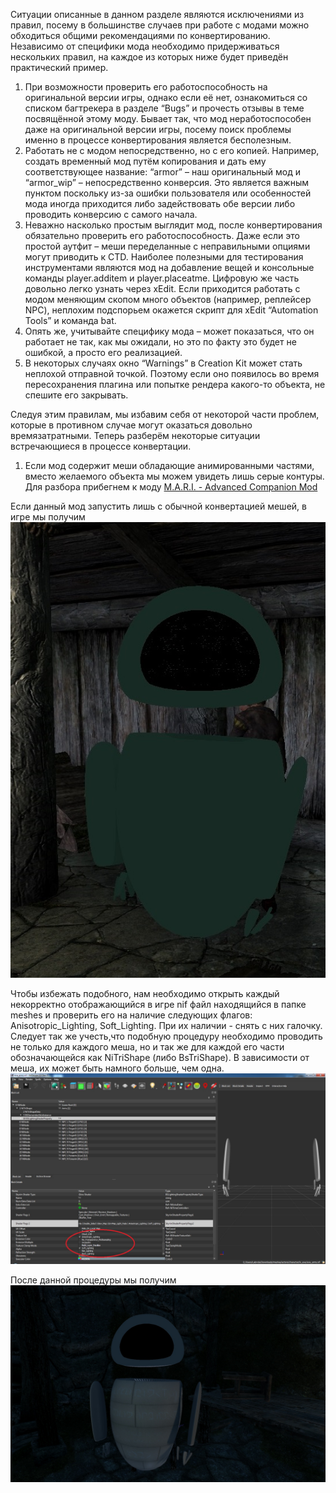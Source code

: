 Ситуации описанные в данном разделе являются исключениями из правил, посему в большинстве случаев при работе с модами можно обходиться общими рекомендациями по конвертированию.
Независимо от специфики мода необходимо придерживаться нескольких правил, на каждое из которых ниже будет приведён практический пример.
1.	При возможности проверить его работоспособность на оригинальной версии игры, однако если её нет, ознакомиться со списком багтрекера в разделе “Bugs” и прочесть отзывы в теме посвящённой этому моду. Бывает так, что мод неработоспособен даже на оригинальной версии игры, посему поиск проблемы именно в процессе конвертирования является бесполезным. 
2.	Работать не с модом непосредственно, но с его копией. Например, создать временный мод путём копирования и дать ему соответствующее название: “armor” – наш оригинальный мод и “armor_wip” – непосредственно конверсия. Это является важным пунктом поскольку из-за ошибки пользователя или особенностей мода иногда приходится либо задействовать обе версии либо проводить конверсию с самого начала. 
3.	Неважно насколько простым выглядит мод, после конвертирования обязательно проверить его работоспособность. Даже если это простой аутфит – меши переделанные с неправильными опциями могут приводить к CTD.
Наиболее полезными для тестирования инструментами являются мод на добавление вещей и консольные команды player.additem и player.placeatme. Цифровую же часть довольно легко узнать через xEdit. Если приходится работать с модом меняющим скопом много объектов (например, реплейсер NPC), неплохим подспорьем окажется скрипт для xEdit “Automation Tools” и команда bat.
4.	Опять же, учитывайте специфику мода – может показаться, что он работает не так, как мы ожидали, но это по факту это будет не ошибкой, а просто его реализацией.
5.	В некоторых случаях окно “Warnings” в Creation Kit может стать неплохой отправной точкой. Поэтому если оно появилось во время пересохранения плагина или попытке рендера какого-то объекта, не спешите его закрывать.

Следуя этим правилам, мы избавим себя от некоторой части проблем, которые в противном случае могут оказаться довольно времязатратными. Теперь разберём некоторые ситуации встречающиеся в процессе конвертации.

1.	Если мод содержит меши обладающие анимированными частями, вместо желаемого объекта мы можем увидеть лишь серые контуры. Для разбора прибегнем к моду [M.A.R.I. - Advanced Companion Mod](https://www.nexusmods.com/skyrim/mods/91686)

Если данный мод запустить лишь с обычной конвертацией мешей, в игре мы получим 
![](../00_Resources/00_Conversion/008.png)

Чтобы избежать подобного, нам необходимо открыть каждый некорректно отображающийся в игре nif файл находящийся в папке meshes и проверить его на наличие следующих флагов: Anisotropic_Lighting, Soft_Lighting. При их наличии - снять с них галочку. Следует так же учесть,что подобную процедуру необходимо проводить не только для каждого меша, но и так же для каждой его части обозначающейся как NiTriShape (либо BsTriShape). В зависимости от меша, их может быть намного больше, чем одна.
![](../00_Resources/00_Conversion/009.png)

После данной процедуры мы получим
![](../00_Resources/00_Conversion/010.png)
